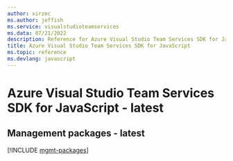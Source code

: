 ```yaml
---
author: xirzec
ms.author: jeffish
ms.service: visualstudioteamservices
ms.data: 07/21/2022
description: Reference for Azure Visual Studio Team Services SDK for JavaScript
title: Azure Visual Studio Team Services SDK for JavaScript
ms.topic: reference
ms.devlang: javascript
---
```

# Azure Visual Studio Team Services SDK for JavaScript - latest

## Management packages - latest
[!INCLUDE [mgmt-packages](visual-studio-team-services-mgmt-index.md)]